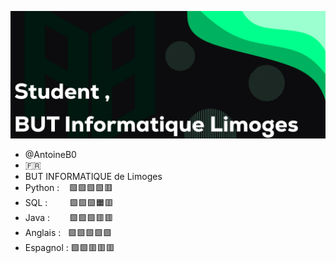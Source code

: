 
![alt text](https://github.com/AntoineB0/AntoineB0/blob/main/banner_v2fix.png)

- @AntoineB0
- 🇫🇷 
- BUT INFORMATIQUE de Limoges
- Python :‎ ‎ ‎ ‎ 🟩🟩🟩🟩🟥
- SQL :‎ ‎ ‎ ‎ ‎ ‎ ‎ ‎ ‎ 🟩🟩🟩🟧🟥
- Java :‎ ‎ ‎ ‎ ‎ ‎ ‎ ‎ 🟩🟩🟩🟥🟥
- Anglais :‎ ‎ ‎ 🟩🟩🟩🟩🟩
- Espagnol :  🟩🟩🟥🟥🟥

  


<!---
AntoineB0/AntoineB0 is a ✨ special ✨ repository because its `README.md` (this file) appears on your GitHub profile.
You can click the Preview link to take a look at your changes.![Uploading 2024-02-07_14.04.15.png…]()

--->
